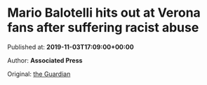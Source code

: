 
# Mario Balotelli hits out at Verona fans after suffering racist abuse

Published at: **2019-11-03T17:09:00+00:00**

Author: **Associated Press**

Original: [the Guardian](https://www.theguardian.com/football/2019/nov/03/mario-balotelli-threatens-to-walk-off-over-racist-abuse-at-verona-brescia)


